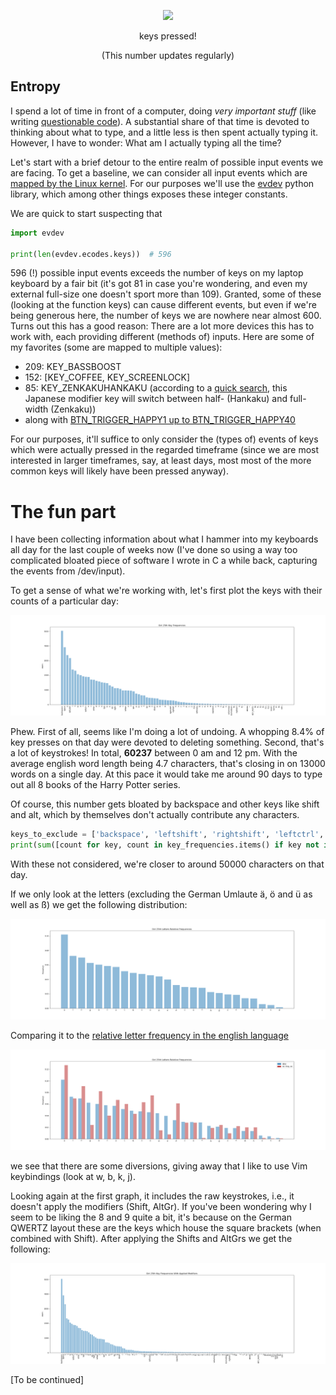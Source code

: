 <p align="center">
<img src="http://www.m-amthor.com/entropy" width="150px">
</p>
<p align="center">  
  keys pressed! 
</p>
<p align="center">
  (This number updates regularly)
</p>

## Entropy

I spend a lot of time in front of a computer, doing *very important stuff* (like writing [questionable code](https://github.com/syn-ce/entropy/blob/361c83ef0a1fb975383a9da7c12b44df401aae20/evt_processing.py#L46)). A substantial share of that time is devoted to thinking about what to type, and a little less is then spent actually typing it.
However, I have to wonder: What am I actually typing all the time?

Let's start with a brief detour to the entire realm of possible input events we are facing. To get a baseline, we can consider all input events which are [mapped by the Linux kernel](https://github.com/torvalds/linux/blob/master/include/uapi/linux/input-event-codes.h).
For our purposes we'll use the [evdev](https://github.com/gvalkov/python-evdev) python library, which among other things exposes these integer constants.

We are quick to start suspecting that

```python
import evdev

print(len(evdev.ecodes.keys))  # 596
```

596 (!) possible input events exceeds the number of keys on my laptop keyboard by a fair bit (it's got 81 in case you're wondering, and even my external full-size one doesn't sport more than 109). Granted, some of these (looking at the function keys) can cause different events, but even if we're being generous here, the number of keys we are nowhere near almost 600. Turns out this has a good reason: There are a lot more devices this has to work with, each providing different (methods of) inputs. Here are some of my favorites (some are mapped to multiple values):

- 209: KEY_BASSBOOST
- 152: [KEY_COFFEE, KEY_SCREENLOCK]
- 85: KEY_ZENKAKUHANKAKU (according to a [quick search](https://sqa.stackexchange.com/questions/7929/what-is-keys-zenkaku-hankaku-in-webdriver), this Japanese modifier key will switch between half- (Hankaku) and full-width (Zenkaku))
- along with [BTN_TRIGGER_HAPPY1 up to BTN_TRIGGER_HAPPY40](https://anvilproject.org/guides/content/creating-links)

For our purposes, it'll suffice to only consider the (types of) events of keys which were actually pressed in the regarded timeframe (since we are most interested in larger timeframes, say, at least days, most most of the more common keys will likely have been pressed anyway).

# The fun part

I have been collecting information about what I hammer into my keyboards all day for the last couple of weeks now (I've done so using a way too complicated bloated piece of software I wrote in C a while back, capturing the events from /dev/input).

To get a sense of what we're working with, let's first plot the keys with their counts of a particular day:

![Barchart displaying the counts of keys pressed on October 25th, 2024. Sorted by counts descending.](imgs/oct_25th_key_frequencies.png)

Phew. First of all, seems like I'm doing a lot of undoing. A whopping 8.4% of key presses on that day were devoted to deleting something. Second, that's a lot of keystrokes! In total, **60237** between 0 am and 12 pm. With the average english word length being 4.7 characters, that's closing in on 13000 words on a single day. At this pace it would take me around 90 days to type out all 8 books of the Harry Potter series.

Of course, this number gets bloated by backspace and other keys like shift and alt, which by themselves don't actually contribute any characters.

```python
keys_to_exclude = ['backspace', 'leftshift', 'rightshift', 'leftctrl', 'rightctrl']
print(sum([count for key, count in key_frequencies.items() if key not in keys_to_exclude]))  # 48585
```

With these not considered, we're closer to around 50000 characters on that day.

If we only look at the letters (excluding the German Umlaute ä, ö and ü as well as ß) we get the following distribution:

![Barchart displaying the relative frequency of letters (i.e., their corresponding keys) on October 25th, 2024. Sorted by frequency descending.](imgs/oct_25th_letter_rel_frequencies.png)

Comparing it to the [relative letter frequency in the english language](https://en.wikipedia.org/wiki/Letter_frequency)

![Barchart displaying the relative frequency of letters (i.e., their corresponding keys) on October 25th, 2024. Sorted by frequency descending. Also contains bars for the relative frequencies of letters in the english language.](/imgs/oct_25th_letter_rel_frequencies_with_en.png)

we see that there are some diversions, giving away that I like to use Vim keybindings (look at w, b, k, j).

Looking again at the first graph, it includes the raw keystrokes, i.e., it doesn't apply the modifiers (Shift, AltGr). If you've been wondering why I seem to be liking the 8 and 9 quite a bit, it's because on the German QWERTZ layout these are the keys which house the square brackets (when combined with Shift). After applying the Shifts and AltGrs we get the following:

![Barchart displaying the relative frequency of letters (i.e., their corresponding keys) on October 25th, 2024, after having applied modifier keys (Shift, AltGr). Sorted by frequency descending.](imgs/oct_25th_key_frequencies_applied_modifiers.png)

[To be continued]
